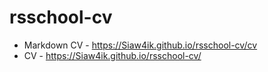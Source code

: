 # rsschool-cv
  + Markdown CV - https://Siaw4ik.github.io/rsschool-cv/cv
  + CV - https://Siaw4ik.github.io/rsschool-cv/
